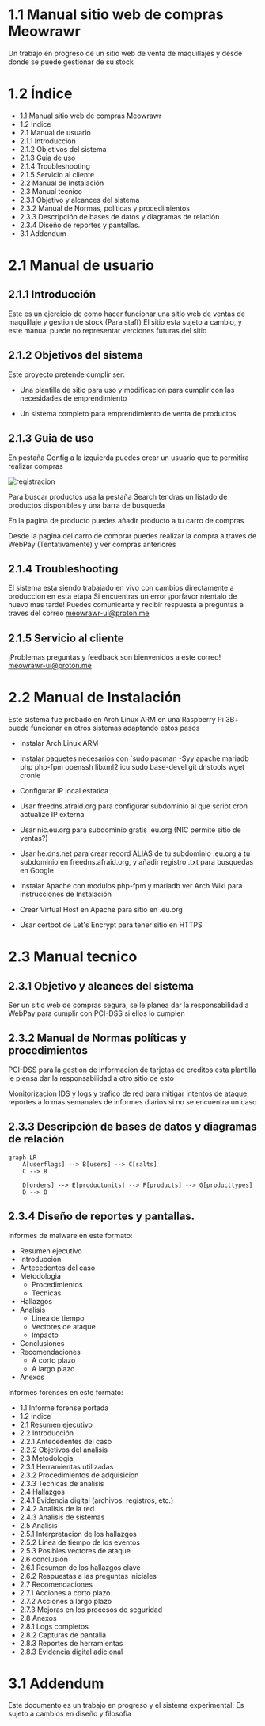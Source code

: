 # 1.1 Manual sitio web de compras Meowrawr

Un trabajo en progreso de un sitio web de venta de maquillajes y desde donde se puede gestionar de su stock

# 1.2 Índice

* 1.1 Manual sitio web de compras Meowrawr
* 1.2 Índice
* 2.1 Manual de usuario
* 2.1.1 Introducción
* 2.1.2 Objetivos del sistema
* 2.1.3 Guia de uso
* 2.1.4 Troubleshooting
* 2.1.5 Servicio al cliente
* 2.2 Manual de Instalación
* 2.3 Manual tecnico
* 2.3.1 Objetivo y alcances del sistema
* 2.3.2 Manual de Normas, políticas y procedimientos
* 2.3.3 Descripción de bases de datos y diagramas de relación
* 2.3.4 Diseño de reportes y pantallas.
* 3.1 Addendum

# 2.1 Manual de usuario
## 2.1.1  Introducción

Este es un ejercicio de como hacer funcionar una sitio web de ventas de maquillaje y gestion de stock (Para staff) El sitio esta sujeto a cambio, y este manual puede no representar verciones futuras del sitio

## 2.1.2 Objetivos del sistema

Este proyecto pretende cumplir ser:

* Una plantilla de sitio para uso y modificacion para cumplir con las necesidades de emprendimiento

* Un sistema completo para emprendimiento de venta de productos

## 2.1.3 Guia de uso

En pestaña Config a la izquierda puedes crear un usuario que te permitira realizar compras

![registracion](markdown_assets/register.png)

Para buscar productos  usa la pestaña Search  tendras un listado de productos disponibles y una barra de busqueda

En la pagina de producto  puedes añadir producto a tu carro de compras

Desde la pagina del carro de comprar  puedes realizar la compra a traves de WebPay (Tentativamente) y ver compras anteriores

## 2.1.4 Troubleshooting

El sistema esta siendo trabajado en vivo  con cambios directamente a produccion  en esta etapa  Si encuentras un error  ¡porfavor ntentalo de nuevo mas tarde!  Puedes comunicarte y recibir respuesta a preguntas a traves del correo meowrawr-ui@proton.me

## 2.1.5 Servicio al cliente

¡Problemas  preguntas y feedback son bienvenidos a este correo!  meowrawr-ui@proton.me  

# 2.2 Manual de Instalación

Este sistema fue probado en Arch Linux ARM en una Raspberry Pi 3B+  puede funcionar en otros sistemas adaptando estos pasos

* Instalar Arch Linux ARM

* Instalar paquetes necesarios con `sudo pacman -Syy apache mariadb php php-fpm openssh libxml2 icu sudo base-devel git dnstools wget cronie

* Configurar IP local estatica

* Usar freedns.afraid.org para configurar subdominio al que script cron actualize IP externa

* Usar nic.eu.org para subdominio gratis .eu.org  (NIC permite sitio de ventas?)

* Usar he.dns.net para crear record ALIAS de tu subdominio .eu.org a tu subdominio en freedns.afraid.org, y añadir registro .txt para busquedas en Google

* Instalar Apache con modulos php-fpm y mariadb  ver Arch Wiki para instrucciones de Instalación

* Crear Virtual Host en Apache para sitio en .eu.org

* Usar certbot de Let's Encrypt para tener sitio en HTTPS

# 2.3 Manual tecnico
## 2.3.1 Objetivo y alcances del sistema

Ser un sitio web de compras segura, se le planea dar la responsabilidad a WebPay para cumplir con PCI-DSS  si ellos lo cumplen

## 2.3.2 Manual de Normas  políticas y procedimientos

PCI-DSS para la gestion de informacion de tarjetas de creditos  esta plantilla le piensa dar la responsabilidad a otro sitio de esto

Monitorizacion IDS y logs y trafico de red para mitigar intentos de ataque, reportes a lo mas semanales de informes diarios  si no se encuentra un caso

## 2.3.3 Descripción de bases de datos y diagramas de relación

```mermaid
graph LR
    A[userflags] --> B[users] --> C[salts]
    C --> B

    D[orders] --> E[productunits] --> F[products] --> G[producttypes]
    D --> B
```

## 2.3.4 Diseño de reportes y pantallas.

Informes de malware en este formato:
* Resumen ejecutivo
* Introducción
* Antecedentes del caso
* Metodologia
    * Procedimientos
    * Tecnicas
* Hallazgos
* Analisis
    * Linea de tiempo
    * Vectores de ataque
    * Impacto
* Conclusiones
* Recomendaciones
    * A corto plazo
    * A largo plazo
* Anexos

Informes forenses en este formato:
* 1.1 Informe forense portada
* 1.2 Índice
* 2.1 Resumen ejecutivo
* 2.2 Introducción 
* 2.2.1 Antecedentes del caso 
* 2.2.2 Objetivos del analisis
* 2.3  Metodologia
* 2.3.1 Herramientas utilizadas
* 2.3.2 Procedimientos de adquisicion
* 2.3.3 Tecnicas de analisis
* 2.4  Hallazgos
* 2.4.1 Evidencia digital (archivos, registros, etc.)
* 2.4.2 Analisis de la red
* 2.4.3 Analisis de sistemas
* 2.5   Analisis
* 2.5.1 Interpretacion de los hallazgos
* 2.5.2 Linea de tiempo de los eventos
* 2.5.3 Posibles vectores de ataque
* 2.6   conclusión
* 2.6.1 Resumen de los hallazgos clave
* 2.6.2 Respuestas a las preguntas iniciales
* 2.7  Recomendaciones
* 2.7.1 Acciones a corto plazo
* 2.7.2 Acciones a largo plazo
* 2.7.3 Mejoras en los procesos de seguridad
* 2.8  Anexos
* 2.8.1  Logs completos
* 2.8.2  Capturas de pantalla
* 2.8.3  Reportes de herramientas
* 2.8.3  Evidencia digital adicional


# 3.1 Addendum

Este documento es un trabajo en progreso y el sistema experimental: Es sujeto a cambios en diseño y filosofia

